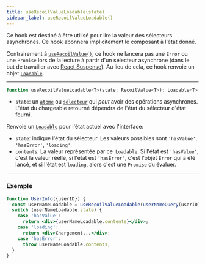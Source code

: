 ```yaml
---
title: useRecoilValueLoadable(state)
sidebar_label: useRecoilValueLoadable()
---
```


Ce hook est destiné à être utilisé pour lire la valeur des sélecteurs asynchrones. Ce hook abonnera implicitement le composant à l'état donné.

Contrairement à [`useRecoilValue()`](/docs_FR-fr/api-reference/core/useRecoilValue), ce hook ne lancera pas une `Error` ou une `Promise` lors de la lecture à partir d'un sélecteur asynchrone (dans le but de travailler avec [React Suspense](https://reactjs.org/docs/concurrent-mode-suspense.html)). Au lieu de cela, ce hook renvoie un objet [`Loadable`](/docs_FR-fr/api-reference/core/Loadable).

---


```jsx
function useRecoilValueLoadable<T>(state: RecoilValue<T>): Loadable<T>
```
- `state`: un [`atome`](/docs_FR-fr/api-reference/core/atom) ou [`sélecteur`](/docs_FR-fr/api-reference/core/selector) qui _peut_ avoir des opérations asynchrones. L'état du chargeable retourné dépendra de l'état du sélecteur d'état fourni.

Renvoie un [`Loadable`](/docs_FR-fr/api-reference/core/Loadable) pour l'état actuel avec l'interface:

- `state`: indique l'état du sélecteur. Les valeurs possibles sont `'hasValue'`, `'hasError'`, `'loading'`.
- `contents`: La valeur représentée par ce` Loadable`. Si l'état est `'hasValue'`, c'est la valeur réelle, si l'état est `'hasError'`, c'est l'objet `Error` qui a été lancé, et si l'état est `loading`, alors c'est une `Promise` du évaluer.

---

### Exemple

```jsx
function UserInfo({userID}) {
  const userNameLoadable = useRecoilValueLoadable(userNameQuery(userID));
  switch (userNameLoadable.state) {
    case 'hasValue':
      return <div>{userNameLoadable.contents}</div>;
    case 'loading':
      return <div>Chargement...</div>;
    case 'hasError':
      throw userNameLoadable.contents;
  }
}

